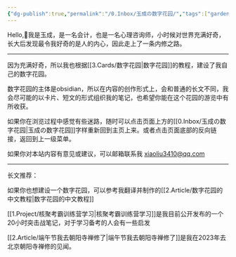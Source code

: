 ```yaml
---
{"dg-publish":true,"permalink":"/0.Inbox/玉成の数字花园/","tags":["gardenEntry"],"noteIcon":""}
---
```


Hello,👋我是玉成，是一名会计，也是一名心理咨询师，小时候对世界充满好奇，长大后发现最令我好奇的是人的内心，因此走上了一条内修之路。

---

因为充满好奇，所以我也根据[[3.Cards/数字花园\|数字花园]]的教程，建设了我自己的数字花园。

数字花园的主体是obsidian，所以在内容的创作形式上，会和普通的长文不同，我会尽可能的以卡片、短文的形式组织我的笔记，也希望你能在这个花园的游览中有所收获。

如果你在浏览过程中感觉有些迷路，随时可以点击页面上方的[[0.Inbox/玉成の数字花园\|玉成の数字花园]]字样重新回到主页上来。或者点击页面底部的反向链接，返回到上一级菜单。

如果你对本站内容有意见或建议，可以邮箱联系我 xiaoliu3410@qq.com

---

长文推荐：

如果你也想建设一个数字花园，可以参考我翻译并制作的[[2.Article/数字花园的中文教程\|数字花园的中文教程]]

[[1.Project/核聚考霸训练营学习\|核聚考霸训练营学习]]是我目前公开发布的一个20小时突击战笔记，对于学习备考的人会有一些启发

[[2.Article/端午节我去朝阳寺禅修了\|端午节我去朝阳寺禅修了]]是我在2023年去北京朝阳寺禅修的见闻。
